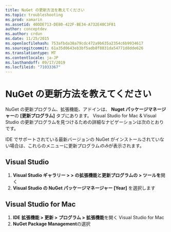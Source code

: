 ```yaml
---
title: NuGet の更新方法を教えてください
ms.topic: troubleshooting
ms.prod: xamarin
ms.assetid: 40DDE713-DE80-422F-BE34-A732E40C3F81
author: conceptdev
ms.author: crdun
ms.date: 11/25/2015
ms.openlocfilehash: 753afbda38a79cdc472a9b635a2354c6b9934617
ms.sourcegitcommit: 61a35d0643eb3bf5adb8f8831da54771d8dde626
ms.translationtype: MT
ms.contentlocale: ja-JP
ms.lasthandoff: 09/17/2019
ms.locfileid: "71033367"
---
```

# <a name="how-can-i-update-nuget"></a>NuGet の更新方法を教えてください

NuGet の更新プログラム、拡張機能、アドインは、 **Nuget パッケージマネージャー**の **[更新プログラム]** タブにあります。 Visual Studio for Mac & Visual Studio の更新プログラムを見つけるための詳細なナビゲーションは次のとおりです。 

IDE でサポートされている最新バージョンの NuGet がインストールされていない場合は、これらのメニューに更新プログラム*のみ*が表示されます。

## <a name="visual-studio"></a>Visual Studio

1. **Visual Studio ギャラリー > > の拡張機能と更新プログラムの > ツールを**開く
2. **Visual Studio の NuGet パッケージマネージャー [Year]** を選択します

## <a name="visual-studio-for-mac"></a>Visual Studio for Mac

1. **IDE 拡張機能 > 更新 > プログラム > 拡張機能**を開く Visual Studio for Mac
2. **NuGet Package Management**の選択
